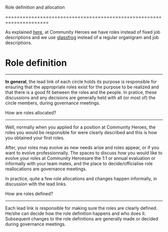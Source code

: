 Role definition and allocation[](#role-definition-and-allocation)

=====================================================================

As explained [here](/guidebook/organization/self-management/structure/roles), at Community Heroes we have roles instead of fixed job descriptions and we use [glassfrog](https://app.glassfrog.com/organizations/23039/orgnav/roles/12945438) instead of a regular organigram and job descriptions.

# Role definition
------------------------------------------------------------------------------------------------------------------------------

**In general**, the lead link of each circle holds its purpose is responsible for ensuring that the appropriate roles exist for the purpose to be realized and that there is a good fit between the roles and the people. In pratice, these discussions and any decisions are generally held with all (or most of) the circle members, during governance meetings.

How are roles allocated?[](#how-are-roles-allocated)

--------------------------------------------------------

Well, normally when you applied for a position at Community Heroes, the roles you would be responsible for were clearly described and this is how you obtained your first roles.

After, your roles may evolve as new needs arise and roles appear, or if you want to evolve professionnally. The spaces to discuss how you would like to evolve your roles at Community Heroesare the 1:1 or annual evaluation or informally with your team mates, and the place to decide/officialise role reallocations are governance meetings.

In practice, quite a few role allocations and changes happen informally, in discussion with the lead links.

How are roles defined?[](#how-are-roles-defined)

----------------------------------------------------

Each lead link is responsible for making sure the roles are clearly defined. He/she can decide how the role definition happens and who does it. Subsequent changes to the role definitions are generally made or decided during governance meetings.